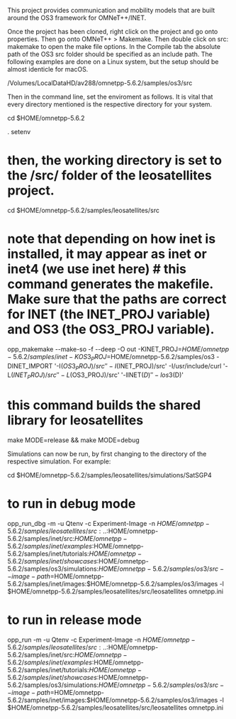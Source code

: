 This project provides communication and mobility models that are built around the OS3 framework for OMNeT++/INET.

Once the project has been cloned, right click on the project and go onto properties. Then go onto OMNeT++ > Makemake. Then double click on src: makemake to open the make file options. In the Compile tab the absolute path of the OS3 src folder should be specified as an include path. The following examples are done on a Linux system, but the setup should be almost identicle for macOS.

/Volumes/LocalDataHD/av288/omnetpp-5.6.2/samples/os3/src

Then in the command line, set the enviroment as follows. It is vital that every directory mentioned is the respective directory for your system.

cd $HOME/omnetpp-5.6.2

. setenv

# then, the working directory is set to the /src/ folder of the leosatellites project.

cd $HOME/omnetpp-5.6.2/samples/leosatellites/src

# note that depending on how inet is installed, it may appear as inet or inet4 (we use inet here) # this command generates the makefile. Make sure that the paths are correct for INET (the INET_PROJ variable) and OS3 (the OS3_PROJ variable).

opp_makemake --make-so -f --deep -O out -KINET_PROJ=$HOME/omnetpp-5.6.2/samples/inet -KOS3_PROJ=$HOME/omnetpp-5.6.2/samples/os3 -DINET_IMPORT '-I$(OS3_PROJ)/src' '-I$(INET_PROJ)/src' -I/usr/include/curl '-L$(INET_PROJ)/src' '-L$(OS3_PROJ)/src' '-lINET$(D)' '-los3$(D)'

# this command builds the shared library for leosatellites

make MODE=release && make MODE=debug

Simulations can now be run, by first changing to the directory of the respective simulation. For example:

cd $HOME/omnetpp-5.6.2/samples/leosatellites/simulations/SatSGP4

# to run in debug mode

opp_run_dbg -m -u Qtenv -c Experiment-Image -n $HOME/omnetpp-5.6.2/samples/leosatellites/src:..:$HOME/omnetpp-5.6.2/samples/inet/src:$HOME/omnetpp-5.6.2/samples/inet/examples:$HOME/omnetpp-5.6.2/samples/inet/tutorials:$HOME/omnetpp-5.6.2/samples/inet/showcases:$HOME/omnetpp-5.6.2/samples/os3/simulations:$HOME/omnetpp-5.6.2/samples/os3/src --image-path=$HOME/omnetpp-5.6.2/samples/inet/images:$HOME/omnetpp-5.6.2/samples/os3/images -l $HOME/omnetpp-5.6.2/samples/leosatellites/src/leosatellites omnetpp.ini

# to run in release mode

opp_run -m -u Qtenv -c Experiment-Image -n $HOME/omnetpp-5.6.2/samples/leosatellites/src:..:$HOME/omnetpp-5.6.2/samples/inet/src:$HOME/omnetpp-5.6.2/samples/inet/examples:$HOME/omnetpp-5.6.2/samples/inet/tutorials:$HOME/omnetpp-5.6.2/samples/inet/showcases:$HOME/omnetpp-5.6.2/samples/os3/simulations:$HOME/omnetpp-5.6.2/samples/os3/src --image-path=$HOME/omnetpp-5.6.2/samples/inet/images:$HOME/omnetpp-5.6.2/samples/os3/images -l $HOME/omnetpp-5.6.2/samples/leosatellites/src/leosatellites omnetpp.ini

